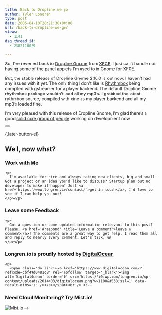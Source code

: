 ```yaml
---
title: Back to Dropline we go
author: Tyler Longren
type: post
date: 2005-04-10T20:21:30+00:00
url: /back-to-dropline-we-go/
views:
  - 1141
dsq_thread_id:
  - 2382116029

---
```

So, I&#8217;ve reverted back to [Dropline Gnome][1] from [XFCE][2]. I just can&#8217;t handle not having some of the panel applets I&#8217;m used to in Gnome for XFCE.

But, the stable release of Dropline Gnome 2.10.0 is out now. I haven&#8217;t had any issues with it yet. The only thing I don&#8217;t like is [Rhythmbox][3] being compiled with gstreamer for a player backend. The default Dropline Gnome rhythmbox package wouldn&#8217;t load all my mp3&#8217;s. I grabbed the latest rythmbox source, compiled with xine as my player backend and all my mp3&#8217;s loaded fine.

I&#8217;m very pleased with this release of Dropline Gnome, I&#8217;m glad there&#8217;s a good [solid core group of people][4] working on development now. 

<div class="wpulike wpulike-default " >
  <div class="wp_ulike_general_class wp_ulike_is_not_liked">
    <button type="button"
					aria-label="Like Button"
					data-ulike-id="1784"
					data-ulike-nonce="37fd06a253"
					data-ulike-type="likeThis"
					data-ulike-template="wpulike-default"
					data-ulike-display-likers="0"
					data-ulike-disable-pophover="0"
					class="wp_ulike_btn wp_ulike_put_image wp_likethis_1784"></button><span class="count-box"></span>
  </div>
</div>

[][5]{.later-button-el}

<div class='what-next'>
  <h2>
    Well, now what?
  </h2>
  
  <div class='hire'>
    <h3>
      Work with Me
    </h3>
    
    <p>
      I'm available for hire and always taking new clients, big and small. Got a project or an idea you'd like to discuss? Startup plan but no developer to make it happen? Just <a href='https://www.longren.io/contact/'>get in touch</a>, I'd love to see if I can help you out!
    </p></p>
  </div>
  
  <div class='hire'>
    <h3>
      Leave some Feedback
    </h3>
    
    <p>
      Got a question or some updated information releavant to this post? Please, <a href='#respond' title='Leave a comment'>leave a comment</a>! The comments are a great way to get help, I read them all and reply to nearly every comment. Let's talk. 😀
    </p></p>
  </div>
  
  <div class='now-what-bottom-ad'>
    <h3>
      Longren.io is proudly hosted by <a href='https://www.digitalocean.com/?refcode=cbf49d0481c8'>DigitalOcean</a>
    </h3>
    
    <p>
      <span class='do_link'><a href='https://www.digitalocean.com/?refcode=cbf49d0481c8' rel='nofollow' target='_blank'><img alt='DigitalOcean' border='0' src='https://i0.wp.com/longren.io/wp-content/uploads/2014/03/digitalocean.png?w=1100&#038;ssl=1' data-recalc-dims="1" /></a></span><br /> <!--

<h3>Need Cloud Monitoring? Try Mist.io!</h3>

<span class='do_link'><a href='http://mist.io/?ref=tyler' rel='nofollow' target='_blank'><img alt='Mist.io' border='0' src='https://i0.wp.com/longren.io/wp-content/uploads/2014/04/mistio.jpg?w=1100&#038;ssl=1' data-recalc-dims="1"></a></span>--></div> </div>

 [1]: http://www.dropline.net/gnome/
 [2]: http://www.xfce.org/
 [3]: http://rhythmbox.sourceforge.net/
 [4]: http://www.droplinegnome.org/
 [5]: #